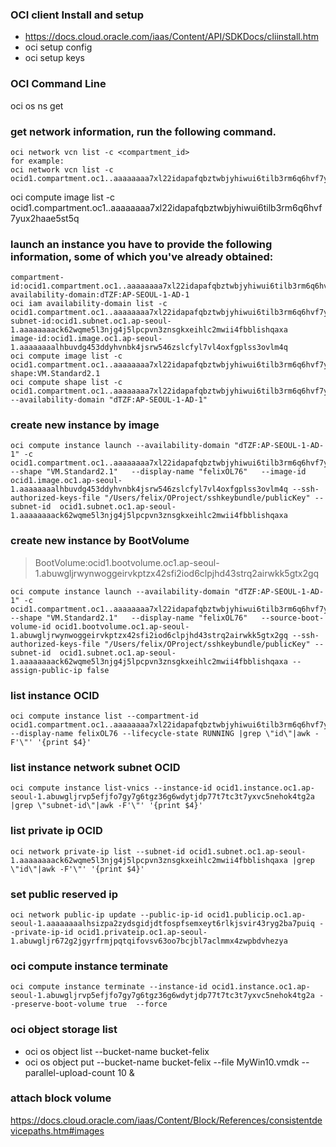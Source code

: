 ### OCI client Install and setup
- https://docs.cloud.oracle.com/iaas/Content/API/SDKDocs/cliinstall.htm
- oci setup config
- oci setup keys

### OCI Command Line

oci os ns get

### get network information, run the following command.
```
oci network vcn list -c <compartment_id>
for example:
oci network vcn list -c ocid1.compartment.oc1..aaaaaaaa7xl22idapafqbztwbjyhiwui6tilb3rm6q6hvf7yux2haae5st5q
```

oci compute image list -c ocid1.compartment.oc1..aaaaaaaa7xl22idapafqbztwbjyhiwui6tilb3rm6q6hvf7yux2haae5st5q


### launch an instance you have to provide the following information, some of which you've already obtained:
```
compartment-id:ocid1.compartment.oc1..aaaaaaaa7xl22idapafqbztwbjyhiwui6tilb3rm6q6hvf7yux2haae5st5q
availability-domain:dTZF:AP-SEOUL-1-AD-1
oci iam availability-domain list -c ocid1.compartment.oc1..aaaaaaaa7xl22idapafqbztwbjyhiwui6tilb3rm6q6hvf7yux2haae5st5q
subnet-id:ocid1.subnet.oc1.ap-seoul-1.aaaaaaaack62wqme5l3njg4j5lpcpvn3znsgkxeihlc2mwii4fbblishqaxa
image-id:ocid1.image.oc1.ap-seoul-1.aaaaaaaalhbuvdg453ddyhvnbk4jsrw546zslcfyl7vl4oxfgplss3ovlm4q
oci compute image list -c ocid1.compartment.oc1..aaaaaaaa7xl22idapafqbztwbjyhiwui6tilb3rm6q6hvf7yux2haae5st5q
shape:VM.Standard2.1
oci compute shape list -c ocid1.compartment.oc1..aaaaaaaa7xl22idapafqbztwbjyhiwui6tilb3rm6q6hvf7yux2haae5st5q --availability-domain "dTZF:AP-SEOUL-1-AD-1"
```
### create new instance by image


```
oci compute instance launch --availability-domain "dTZF:AP-SEOUL-1-AD-1" -c ocid1.compartment.oc1..aaaaaaaa7xl22idapafqbztwbjyhiwui6tilb3rm6q6hvf7yux2haae5st5q --shape "VM.Standard2.1"   --display-name "felixOL76"   --image-id ocid1.image.oc1.ap-seoul-1.aaaaaaaalhbuvdg453ddyhvnbk4jsrw546zslcfyl7vl4oxfgplss3ovlm4q --ssh-authorized-keys-file "/Users/felix/OProject/sshkeybundle/publicKey" --subnet-id  ocid1.subnet.oc1.ap-seoul-1.aaaaaaaack62wqme5l3njg4j5lpcpvn3znsgkxeihlc2mwii4fbblishqaxa
```
### create new instance by BootVolume
> BootVolume:ocid1.bootvolume.oc1.ap-seoul-1.abuwgljrwynwoggeirvkptzx42sfi2iod6clpjhd43strq2airwkk5gtx2gq
```
oci compute instance launch --availability-domain "dTZF:AP-SEOUL-1-AD-1" -c ocid1.compartment.oc1..aaaaaaaa7xl22idapafqbztwbjyhiwui6tilb3rm6q6hvf7yux2haae5st5q --shape "VM.Standard2.1"   --display-name "felixOL76"   --source-boot-volume-id ocid1.bootvolume.oc1.ap-seoul-1.abuwgljrwynwoggeirvkptzx42sfi2iod6clpjhd43strq2airwkk5gtx2gq --ssh-authorized-keys-file "/Users/felix/OProject/sshkeybundle/publicKey" --subnet-id  ocid1.subnet.oc1.ap-seoul-1.aaaaaaaack62wqme5l3njg4j5lpcpvn3znsgkxeihlc2mwii4fbblishqaxa --assign-public-ip false
```
### list instance OCID
```
oci compute instance list --compartment-id ocid1.compartment.oc1..aaaaaaaa7xl22idapafqbztwbjyhiwui6tilb3rm6q6hvf7yux2haae5st5q --display-name felixOL76 --lifecycle-state RUNNING |grep \"id\"|awk -F'\"' '{print $4}'
```
### list instance network subnet OCID
```
oci compute instance list-vnics --instance-id ocid1.instance.oc1.ap-seoul-1.abuwgljrvp5efjfo7gy7g6tgz36g6wdytjdp77t7tc3t7yxvc5nehok4tg2a |grep \"subnet-id\"|awk -F'\"' '{print $4}'
```
### list private ip OCID
```
oci network private-ip list --subnet-id ocid1.subnet.oc1.ap-seoul-1.aaaaaaaack62wqme5l3njg4j5lpcpvn3znsgkxeihlc2mwii4fbblishqaxa |grep \"id\"|awk -F'\"' '{print $4}'
```
### set public reserved ip
```
oci network public-ip update --public-ip-id ocid1.publicip.oc1.ap-seoul-1.aaaaaaaalhsizpa2zydsgidjdtfospfsemxeyt6rlkjsvir43ryg2ba7puiq --private-ip-id ocid1.privateip.oc1.ap-seoul-1.abuwgljr672g2jgyrfrmjpqtqifovsv63oo7bcjbl7aclmmx4zwpbdvhezya
```

### oci compute instance terminate
```
oci compute instance terminate --instance-id ocid1.instance.oc1.ap-seoul-1.abuwgljrvp5efjfo7gy7g6tgz36g6wdytjdp77t7tc3t7yxvc5nehok4tg2a --preserve-boot-volume true  --force
```

### oci object storage list
-  oci os object list --bucket-name bucket-felix
-  oci os object put --bucket-name bucket-felix --file MyWin10.vmdk --parallel-upload-count 10 &



### attach block volume
https://docs.cloud.oracle.com/iaas/Content/Block/References/consistentdevicepaths.htm#images


